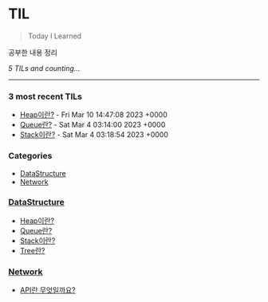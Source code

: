 # TIL
> Today I Learned

공부한 내용 정리

_5 TILs and counting..._

---

### 3 most recent TILs

- [Heap이란?](DataStructure/Heap(PriorityQueue).md) - Fri Mar 10 14:47:08 2023 +0000
- [Queue란?](DataStructure/Queue.md) - Sat Mar 4 03:14:00 2023 +0000
- [Stack이란?](DataStructure/Stack.md) - Sat Mar 4 03:18:54 2023 +0000

### Categories

- [DataStructure](#DataStructure)
- [Network](#Network)

### [DataStructure](#DataStructure)
- [Heap이란?](DataStructure/Heap(PriorityQueue).md)
- [Queue란?](DataStructure/Queue.md)
- [Stack이란?](DataStructure/Stack.md)
- [Tree란?](DataStructure/Tree.md)

### [Network](#Network)
- [API란 무엇일까요?](Network/RESTAPI.md)

[1]: https://simonwillison.net/2020/Apr/20/self-rewriting-readme/
[2]: https://github.com/jbranchaud/til
[3]: https://github.com/cflynn07/github-action-til-autoformat-readme

